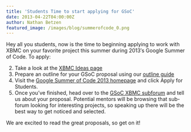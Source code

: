 ```yaml
---
title: 'Students Time to start applying for GSoC'
date: 2013-04-22T04:00:00Z
author: Nathan Betzen
featured_image: /images/blog/summerofcode_0.png
---
```

Hey all you students, now is the time to beginning applying to work with XBMC on your favorite project this summer during 2013′s Google Summer of Code. To apply:

 
 2. Take a look at the [XBMC Ideas page](https://kodi.wiki/view/Google_Summer_of_Code_2013 "XBMC GSOC Ideas Page")
 4. Prepare an outline for your GSoC proposal using our [outline guide](https://kodi.wiki/view/Google_Summer_of_Code_2013 "GSoC Proposal Outline Guide")
 6. Visit the [Google Summer of Code 2013 homepage](http://www.google-melange.com/gsoc/homepage/google/gsoc2013 "GSOC Home Page") and click Apply for Students.
 8. Once you’ve finished, head over to the [GSoC XBMC subforum](https://forum.kodi.tv/forumdisplay.php?fid=191 "GSOC XBMC Subforum") and tell us about your proposal. Potential mentors will be browsing that sub-forum looking for interesting projects, so speaking up there will be the best way to get noticed and selected.
 
 We are excited to read the great proposals, so get on it!

 